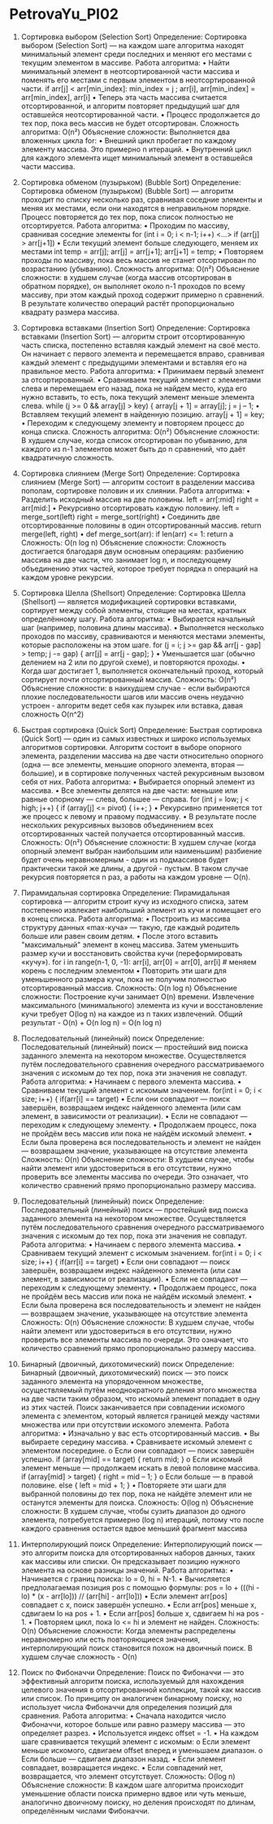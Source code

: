 # PetrovaYu_PI02
1. Сортировка выбором (Selection Sort)
Определение: Сортировка выбором (Selection Sort) — на каждом шаге алгоритма находят минимальный элемент среди последних и меняют его местами с текущим элементом в массиве.
Работа алгоритма: 
•	Найти минимальный элемент в неотсортированной части массива и поменять его местами с первым элементом в неотсортированной части.
if arr[j] < arr[min_index]: min_index = j ;
arr[i], arr[min_index] = arr[min_index], arr[i]
•	Теперь эта часть массива считается отсортированной, и алгоритм повторяет предыдущий шаг для оставшейся неотсортированной части.
•	Процесс продолжается до тех пор, пока весь массив не будет отсортирован.
Сложность алгоритма: O(n²)
Объяснение сложности: Выполняется два вложенных цикла for: 
•	Внешний цикл пробегает по каждому элементу массива. Это примерно n итераций.
•	Внутренний цикл для каждого элемента ищет минимальный элемент в оставшейся части массива.

2. Сортировка обменом (пузырьком) (Bubble Sort)
Определение: Сортировка обменом (пузырьком) (Bubble Sort) — алгоритм проходит по списку несколько раз, сравнивая соседние элементы и меняя их местами, если они находятся в неправильном порядке. Процесс повторяется до тех пор, пока список полностью не отсортируется.
Работа алгоритма:
•	Проходим по массиву, сравнивая соседние элементы
for (int i = 0; i < n-1; i++) <…>
if (arr[j] > arr[j+1])
•	Если текущий элемент больше следующего, меняем их местами
int temp = arr[j]; 
arr[j] = arr[j+1]; 
arr[j+1] = temp;
•	Повторяем проходы по массиву, пока  весь массив не станет отсортирован по возрастанию (убыванию).
Сложность алгоритма: O(n²)
Объяснение сложности: в худшем случае (когда массив отсортирован в обратном порядке), он выполняет около n-1 проходов по всему массиву, при этом каждый проход содержит примерно n сравнений.  В результате количество операций растёт пропорционально квадрату размера массива.

3. Сортировка вставками (Insertion Sort)
Определение: Сортировка вставками (Insertion Sort) — алгоритм строит отсортированную часть списка, постепенно вставляя каждый элемент на своё место. Он начинает с первого элемента и перемещается вправо, сравнивая каждый элемент с предыдущими элементами и вставляя его на правильное место.
Работа алгоритма:
•	Принимаем первый элемент за отсортированный.
•	Сравниваем текущий элемент с элементами слева и перемещаем его назад, пока не найдем место, куда его нужно вставить, то есть, пока текущий элемент меньше элемента слева.
while (j >= 0 && array[j] > key) { array[j + 1] = array[j]; j = j – 1;
•	Вставляем текущий элемент в найденную позицию.
array[j + 1] = key;
•	Переходим к следующему элементу и повторяем процесс до конца списка.
Сложность алгоритма: O(n²)
Объяснение сложности: В худшем случае, когда список отсортирован по убыванию, для каждого из n-1 элементов может быть до n сравнений, что даёт квадратичную сложность.

4. Сортировка слиянием (Merge Sort)
Определение: Сортировка слиянием (Merge Sort) — алгоритм состоит в разделении массива пополам, сортировке половин и их слиянии.
Работа алгоритма:
•	Разделить исходный массив на две половины.
left = arr[:mid] 
right = arr[mid:]
•	Рекурсивно отсортировать каждую половину.
left = merge_sort(left) 
right = merge_sort(right)
•	Соединить две отсортированные половины в один отсортированный массив.
return merge(left, right)
•	def merge_sort(arr):
if len(arr) <= 1: return a
Сложность: O(n log n)
Объяснение сложности: Сложность достигается благодаря двум основным операциям: разбиению массива на две части, что занимает log n, и последующему объединению этих частей, которое требует порядка n операций на каждом уровне рекурсии.

5. Сортировка Шелла (Shellsort)
Определение: Сортировка Шелла (Shellsort) — является модификацией сортировки вставками, сортирует между собой элементы, стоящие на местах, кратных определённому шагу.
Работа алгоритма:
•	Выбирается начальный шаг (например, половина длины массива).
•	Выполняется несколько проходов по массиву, сравниваются и меняются местами элементы, которые расположены на этом шаге.
for (j = i; j >= gap && arr[j - gap] > temp; j -= gap) { arr[j] = arr[j - gap]; }
•	Уменьшается шаг (обычно делением на 2 или по другой схеме), и повторяются проходы.
•	Когда шаг достигает 1, выполняется окончательный проход, который сортирует почти отсортированный массив.
Сложность: O(n²)
Объяснение сложности: в наихудшем случае - если выбираются плохие последовательности шагов или массив очень неудачно устроен - алгоритм ведет себя как пузырек или вставка, давая сложность O(n^2) 

6. Быстрая сортировка (Quick Sort)
Определение: Быстрая сортировка (Quick Sort) — один из самых известных и широко используемых алгоритмов сортировки. Алгоритм состоит в выборе опорного элемента, разделении массива на две части относительно опорного (одна — все элементы, меньшие опорного элемента, вторая — большие), и в сортировке полученных частей рекурсивным вызовом себя от них.
Работа алгоритма:
•	Выбирается опорный элемент из массива.
•	Все элементы делятся на две части: меньшие или равные опорному — слева, большее — справа.
for (int j = low; j < high; j++) { if (array[j] <= pivot) { i++; }
•	Рекурсивно применяется тот же процесс к левому и правому подмассиву.
•	В результате после нескольких рекурсивных вызовов объединением всех отсортированных частей получается отсортированный массив.
Сложность: O(n²)
Объяснение сложности: 
В худшем случае (когда опорный элемент выбран наибольшим или наименьшим) разбиение будет очень неравномерным - один из подмассивов будет практически такой же длины, а другой - пустым. В таком случае рекурсия повторяется n раз, а работы на каждом уровне — O(n).

7. Пирамидальная сортировка
Определение: Пирамидальная сортировка — алгоритм строит кучу из исходного списка, затем постепенно извлекает наибольший элемент из кучи и помещает его в конец списка.
Работа алгоритма:
•	Построить из массива структуру данных «max-куча» — такую, где каждый родитель больше или равен своим детям.
•	После этого вставить "максимальный" элемент в конец массива. Затем уменьшить размер кучи и восстановить свойства кучи (переформировать «кучу»).
for i in range(n-1, 0, -1): arr[i], arr[0] = arr[0], arr[i] # меняем корень с последним элементом 
•	Повторить эти шаги для уменьшенного размера кучи, пока не получим полностью отсортированный массив.
Сложность: O(n log n)
Объяснение сложности: Построение кучи занимает O(n) времени. Извлечение максимального (минимального) элемента из кучи и восстановление кучи требует O(log n) на каждое из n таких извлечений. Общий результат - O(n) + O(n log n) = O(n log n)

8. Последовательный (линейный) поиск
Определение: Последовательный (линейный) поиск — простейший вид поиска заданного элемента на некотором множестве. Осуществляется путём последовательного сравнения очередного рассматриваемого значения с искомым до тех пор, пока эти значения не совпадут.
Работа алгоритма:
•	Начинаем с первого элемента массива.
•	Сравниваем текущий элемент с искомым значением.
for(int i = 0; i < size; i++) { if(arr[i] == target)
•	Если они совпадают — поиск завершён, возвращаем индекс найденного элемента (или сам элемент, в зависимости от реализации).
•	Если не совпадают — переходим к следующему элементу.
•	Продолжаем процесс, пока не пройдём весь массив или пока не найдём искомый элемент.
•	Если была проверена вся последовательность и элемент не найден — возвращаем значение, указывающее на отсутствие элемента
Сложность: O(n)
Объяснение сложности: В худшем случае, чтобы найти элемент или удостовериться в его отсутствии, нужно проверить все элементы массива по очереди. Это означает, что количество сравнений прямо пропорционально размеру массива.

9. Последовательный (линейный) поиск
Определение: Последовательный (линейный) поиск — простейший вид поиска заданного элемента на некотором множестве. Осуществляется путём последовательного сравнения очередного рассматриваемого значения с искомым до тех пор, пока эти значения не совпадут.
Работа алгоритма:
•	Начинаем с первого элемента массива.
•	Сравниваем текущий элемент с искомым значением.
for(int i = 0; i < size; i++) { if(arr[i] == target)
•	Если они совпадают — поиск завершён, возвращаем индекс найденного элемента (или сам элемент, в зависимости от реализации).
•	Если не совпадают — переходим к следующему элементу.
•	Продолжаем процесс, пока не пройдём весь массив или пока не найдём искомый элемент.
•	Если была проверена вся последовательность и элемент не найден — возвращаем значение, указывающее на отсутствие элемента
Сложность: O(n)
Объяснение сложности: В худшем случае, чтобы найти элемент или удостовериться в его отсутствии, нужно проверить все элементы массива по очереди. Это означает, что количество сравнений прямо пропорционально размеру массива.

10. Бинарный (двоичный, дихотомический) поиск
Определение: Бинарный (двоичный, дихотомический) поиск — это поиск заданного элемента на упорядоченном множестве, осуществляемый путём неоднократного деления этого множества на две части таким образом, что искомый элемент попадает в одну из этих частей. Поиск заканчивается при совпадении искомого элемента с элементом, который является границей между частями множества или при отсутствии искомого элемента.
Работа алгоритма:
•	Изначально у вас есть отсортированный массив.
•	Вы выбираете середину массива.
•	Сравниваете искомый элемент с элементом посередине.
o	Если они совпадают — поиск завершён успешно.
if (array[mid] == target) { return mid; }
o	Если искомый элемент меньше — продолжаем искать в левой половине массива.
if (array[mid] > target) { right = mid – 1; }
o	Если больше — в правой половине.
else { left = mid + 1; }
•	Повторяете эти шаги для выбранной половины до тех пор, пока не найдёте элемент или не останутся элементы для поиска.
Сложность: O(log n)
Объяснение сложности: В худшем случае, чтобы сузить диапазон до одного элемента, потребуется примерно (log n) итераций, потому что после каждого сравнения остается вдвое меньший фрагмент массива

11. Интерполирующий поиск
Определение: Интерполирующий поиск — это алгоритм поиска для отсортированных наборов данных, таких как массивы или списки. Он предсказывает позицию нужного элемента на основе разницы значений.
Работа алгоритма:
•	Начинается с границ поиска: lo = 0, hi = N-1.
•	Вычисляется предполагаемая позиция pos с помощью формулы:
pos = lo + (((hi - lo) * (x - arr[lo])) // (arr[hi] - arr[lo]))
•	Если элемент arr[pos] совпадает с x, поиск завершён успешно.
•	Если arr[pos] меньше x, сдвигаем lo на pos + 1.
•	Если arr[pos] больше x, сдвигаем hi на pos - 1.
•	Повторяем цикл, пока lo <= hi и элемент не найден.
Сложность: O(n)
Объяснение сложности: Когда элементы распределены неравномерно или есть повторяющиеся значения, интерполирующий поиск становится похож на двоичный поиск. В худшем случае сложность - O(n)

12. Поиск по Фибоначчи
Определение: Поиск по Фибоначчи — это эффективный алгоритм поиска, используемый для нахождения целевого значения в отсортированной коллекции, такой как массив или список. По принципу он аналогичен бинарному поиску, но использует числа Фибоначчи для определения позиций для сравнения.
Работа алгоритма:
•	Сначала находится число Фибоначчи, которое больше или равно размеру массива — это определяет разрез.
•	Используется индекс offset = -1.
•	На каждом шаге сравнивается текущий элемент с искомым:
o	Если элемент меньше искомого, сдвигаем offset вперед и уменьшаем диапазон.
o	Если больше — сдвигаем диапазон назад.
•	Если элемент совпадает, возвращается индекс.
•	Если совпадений нет, возвращается, что элемент отсутствует.
Сложность: O(log n)
Объяснение сложности: В каждом шаге алгоритма происходит уменьшение области поиска примерно вдвое или чуть меньше, аналогично двоичному поиску, но деления происходят по длинам, определённым числами Фибоначчи.
